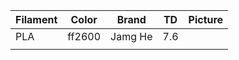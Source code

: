 
| Filament | Color  | Brand   | TD  | Picture |
| -------- | ------ | ------- | --- | ------- |
| PLA      | ff2600 | Jamg He | 7.6 |         |
|          |        |         |     |         |

